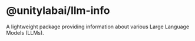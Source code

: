# @unitylabai/llm-info

A lightweight package providing information about various Large Language Models (LLMs).
